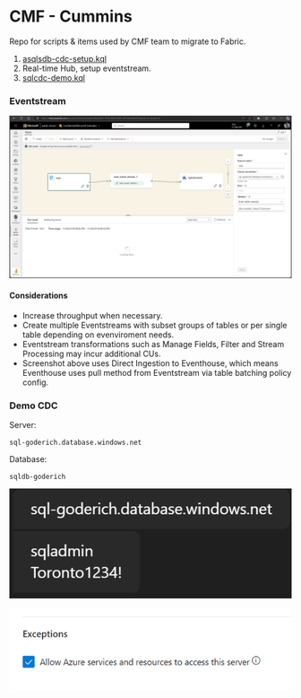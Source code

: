 # CMF - Cummins
Repo for scripts & items used by CMF team to migrate to Fabric. 

1. [asqlsdb-cdc-setup.kql](asqlsdb-cdc-setup.sql)
2. Real-time Hub, setup eventstream.
3. [sqlcdc-demo.kql](sqlcdc-demo.kql)


### Eventstream
![Eventstream1.png](Eventstream1.png "Eventstream1")
#### Considerations
- Increase throughput when necessary.
- Create multiple Eventstreams with subset groups of tables or per single table depending on evenviroment needs.
- Eventstream transformations such as Manage Fields, Filter and Stream Processing may incur additional CUs.
- Screenshot above uses Direct Ingestion to Eventhouse, which means Eventhouse uses pull method from Eventstream via table batching policy config.


### Demo CDC
Server: 
```
sql-goderich.database.windows.net
```
Database: 
```
sqldb-goderich
```
![Demo Instance.png](AzureSQLDatabase-TestInstance-Adventureworks_LT.png "Demo Instance")

![AllowForFabric.png](AllowForFabric.png "Allow for Fabric")
